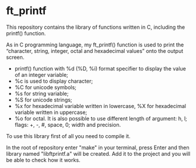 # ft_printf
This repository contains the library of functions written in C, including the printf() function.

As in C programming language, my ft_printf() function is used to print the “character, string, integer, octal and hexadecimal values” onto the output screen.

- printf() function with %d (%D, %i) format specifier to display the value of an integer variable;
- %c is used to display character;
- %C for unicode symbols;
- %s for string variable;
- %S for unicode strings;
- %x for hexadecimal variable written in lowercase, %X for hexadecimal variable written in uppercase;
- %o for octal.
It is also possible to use different length of argument: h, l; flags: +, -, #, space, 0; width and precision.

To use this library first of all you need to compile it. 

In the root of repository enter "make" in your terminal, press Enter and then library named "libftprintf.a" will be created. Add it to the project and you will be able to check how it works.
